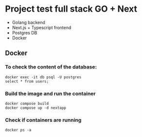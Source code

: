 # Project test full stack GO + Next

- Golang backend
- Next.js + Typescript frontend
- Postgres DB
- Docker


## Docker
### To check the content of the database:

```
docker exec -it db psql -U postgres
select * from users;
```

### Build the image and run the container
```
docker compose build
docker compose up -d nextapp
```

### Check if containers are running
```
docker ps -a
```